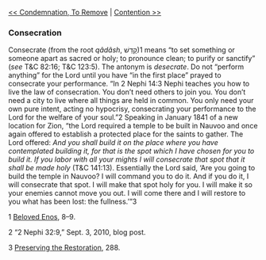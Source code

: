 [<< Condemnation, To Remove](Condemnation,%20To%20Remove)  |  [Contention >>](Contention)

### Consecration
Consecrate (from the root *qâdâsh*, קָדַשׁ)1 means “to set something or someone apart as sacred or holy; to pronounce clean; to purify or sanctify” (*see* T&C 82:16; T&C 123:5). The antonym is *desecrate*. Do not “perform anything” for the Lord until you have “in the first place” prayed to consecrate your performance. “In 2 Nephi 14:3 Nephi teaches you how to live the law of consecration. You don’t need others to join you. You don’t need a city to live where all things are held in common. You only need your own pure intent, acting no hypocrisy, consecrating your performance to the Lord for the welfare of your soul.”2 Speaking in January 1841 of a new location for Zion, “the Lord required a temple to be built in Nauvoo and once again offered to establish a protected place for the saints to gather. The Lord offered: *And you shall build it on the place where you have contemplated building it, for that is the spot which I have chosen for you to build it. If you labor with all your mights I will consecrate that spot that it shall be made holy* (T&C 141:13). Essentially the Lord said, ‘Are you going to build the temple in Nauvoo? I will command you to do it. And if you do it, I will consecrate that spot. I will make that spot holy for you. I will make it so your enemies cannot move you out. I will come there and I will restore to you what has been lost: the fullness.’”3



1
[Beloved Enos](#), 8–9.


2 “2 Nephi 32:9,” Sept. 3, 2010, blog post.


3
[Preserving the Restoration](#), 288.